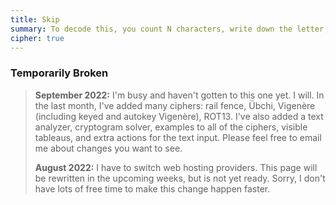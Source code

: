 ```yaml
---
title: Skip
summary: To decode this, you count N characters, write down the letter, count forward N characters, write down the letter, etc.  It is used for section 3 of the Kryptos.
cipher: true
---
```


### Temporarily Broken

> **September 2022:** I'm busy and haven't gotten to this one yet. I will. In
> the last month, I've added many ciphers: rail fence, Übchi, Vigenère
> (including keyed and autokey Vigenère), ROT13. I've also added a text
> analyzer, cryptogram solver, examples to all of the ciphers, visible
> tableaus, and extra actions for the text input. Please feel free to email me
> about changes you want to see.
>
> **August 2022:** I have to switch web hosting providers. This page will be
> rewritten in the upcoming weeks, but is not yet ready. Sorry, I don't have
> lots of free time to make this change happen faster.
